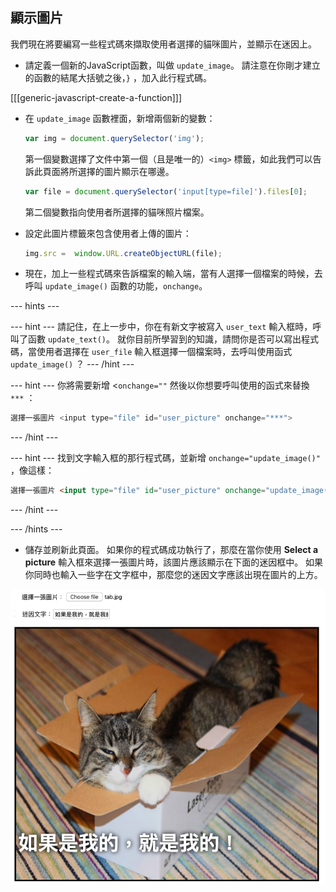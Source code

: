 ## 顯示圖片

我們現在將要編寫一些程式碼來擷取使用者選擇的貓咪圖片，並顯示在迷因上。

- 請定義一個新的JavaScript函數，叫做 `update_image`。 請注意在你剛才建立的函數的結尾大括號之後，`}` ，加入此行程式碼。

[[[generic-javascript-create-a-function]]]

- 在 `update_image` 函數裡面，新增兩個新的變數：

    ```javascript
    var img = document.querySelector('img');
    ```

    第一個變數選擇了文件中第一個（且是唯一的）`<img>` 標籤，如此我們可以告訴此頁面將所選擇的圖片顯示在哪邊。

    ```javascript
    var file = document.querySelector('input[type=file]').files[0];
    ```

    第二個變數指向使用者所選擇的貓咪照片檔案。

- 設定此圖片標籤來包含使用者上傳的圖片：

    ```javascript
    img.src =  window.URL.createObjectURL(file);
    ```

- 現在，加上一些程式碼來告訴檔案的輸入端，當有人選擇一個檔案的時候，去呼叫 `update_image()` 函數的功能，`onchange`。

--- hints ---

--- hint --- 請記住，在上一步中，你在有新文字被寫入 `user_text` 輸入框時，呼叫了函數 `update_text()`。 就你目前所學習到的知識，請問你是否可以寫出程式碼，當使用者選擇在 `user_file` 輸入框選擇一個檔案時，去呼叫使用函式 `update_image()` ？
--- /hint ---


--- hint --- 你將需要新增 <`onchange=""` 然後以你想要呼叫使用的函式來替換 `***` ：
```javascript
選擇一張圖片 <input type="file" id="user_picture" onchange="***">
```
--- /hint ---

--- hint --- 找到文字輸入框的那行程式碼，並新增 `onchange="update_image()"` ，像這樣：
```html
選擇一張圖片 <input type="file" id="user_picture" onchange="update_image()">
```

--- /hint ---

--- /hints ---

- 儲存並刷新此頁面。 如果你的程式碼成功執行了，那麼在當你使用 **Select a picture** 輸入框來選擇一張圖片時，該圖片應該顯示在下面的迷因框中。 如果你同時也輸入一些字在文字框中，那麼您的迷因文字應該出現在圖片的上方。

![完成後的迷因](images/finished-meme.png)

